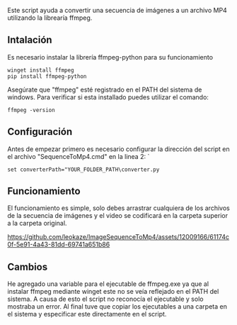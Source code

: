 Este script ayuda a convertir una secuencia de imágenes a un archivo MP4 utilizando la librearía ffmpeg.

## Intalación

Es necesario instalar la librería ffmpeg-python para su funcionamiento

```batch
winget install ffmpeg
pip install ffmpeg-python
```

Asegúrate que "ffmpeg" esté registrado en el PATH del sistema de windows. Para verificar si esta installado puedes utilizar el comando:
```batch
ffmpeg -version
```

## Configuración

Antes de empezar primero es necesario configurar la dirección del script en el archivo "SequenceToMp4.cmd" en la linea 2:
`
```batch
set converterPath="YOUR_FOLDER_PATH\converter.py
```

## Funcionamiento

El funcionamiento es simple, solo debes arrastrar cualquiera de los archivos de la secuencia de imágenes y el video se codificará en la carpeta superior a la carpeta original.


https://github.com/leokaze/ImageSequenceToMp4/assets/12009166/61174c0f-5e91-4a43-81dd-69741a651b86

## Cambios

He agregado una variable para el ejecutable de ffmpeg.exe ya que al instalar ffmpeg mediante winget este no se veía reflejado en el PATH del sistema. A causa de esto el script no reconocía el ejecutable y solo mostraba un error. Al final tuve que copiar los ejecutables a una carpeta en el sistema y especificar este directamente en el script.
